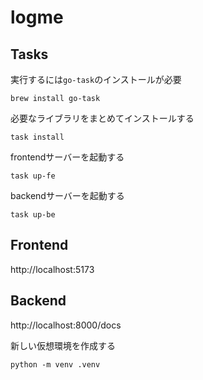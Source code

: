 # logme

## Tasks

実行するには`go-task`のインストールが必要
```shell
brew install go-task
```

必要なライブラリをまとめてインストールする
```shell
task install
```

frontendサーバーを起動する
```shell
task up-fe
```

backendサーバーを起動する
```shell
task up-be
```

## Frontend

http://localhost:5173

## Backend

http://localhost:8000/docs

新しい仮想環境を作成する
```shell
python -m venv .venv
```
